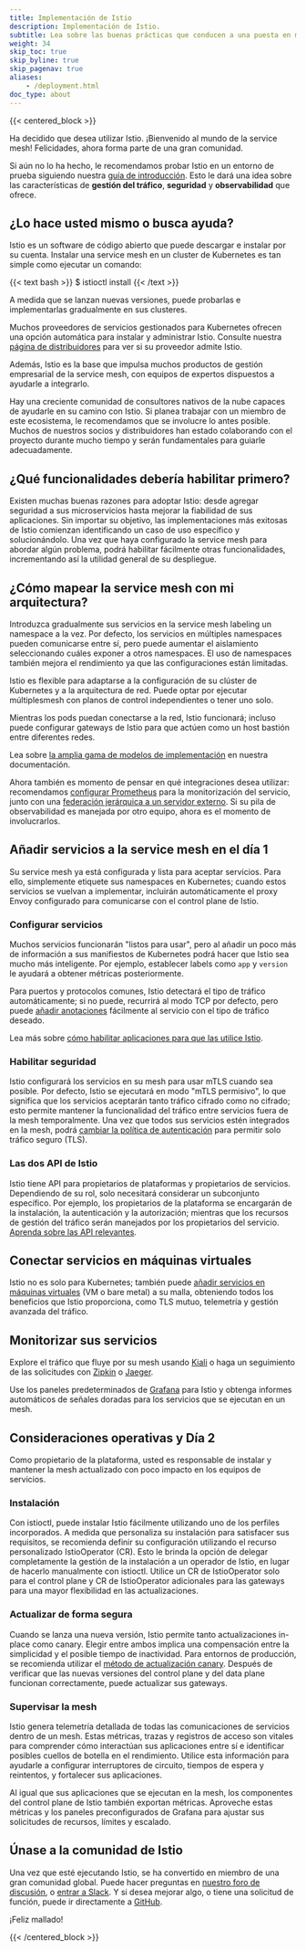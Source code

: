 ```yaml
---
title: Implementación de Istio
description: Implementación de Istio.
subtitle: Lea sobre las buenas prácticas que conducen a una puesta en marcha rápida y efectiva para el día 1, el día 2 y el día 1000.
weight: 34
skip_toc: true
skip_byline: true
skip_pagenav: true
aliases:
    - /deployment.html
doc_type: about
---
```


{{< centered_block >}}

Ha decidido que desea utilizar Istio. ¡Bienvenido al mundo de la service mesh! Felicidades, ahora forma parte de una gran comunidad.

Si aún no lo ha hecho, le recomendamos probar Istio en un entorno de prueba siguiendo nuestra [guía de introducción](/es/docs/setup/getting-started/). Esto le dará una idea sobre las características de **gestión del tráfico**, **seguridad** y **observabilidad** que ofrece.

## ¿Lo hace usted mismo o busca ayuda?

Istio es un software de código abierto que puede descargar e instalar por su cuenta. Instalar una service mesh en un cluster de Kubernetes es tan simple como ejecutar un comando:

{{< text bash >}}
$ istioctl install
{{< /text >}}

A medida que se lanzan nuevas versiones, puede probarlas e implementarlas gradualmente en sus clusteres.

Muchos proveedores de servicios gestionados para Kubernetes ofrecen una opción automática para instalar y administrar Istio. Consulte nuestra [página de distribuidores](/about/ecosystem/) para ver si su proveedor admite Istio.

Además, Istio es la base que impulsa muchos productos de gestión empresarial de la service mesh, con equipos de expertos dispuestos a ayudarle a integrarlo.

Hay una creciente comunidad de consultores nativos de la nube capaces de ayudarle en su camino con Istio. Si planea trabajar con un miembro de este ecosistema, le recomendamos que se involucre lo antes posible. Muchos de nuestros socios y distribuidores han estado colaborando con el proyecto durante mucho tiempo y serán fundamentales para guiarle adecuadamente.

## ¿Qué funcionalidades debería habilitar primero?

Existen muchas buenas razones para adoptar Istio: desde agregar seguridad a sus microservicios hasta mejorar la fiabilidad de sus aplicaciones. Sin importar su objetivo, las implementaciones más exitosas de Istio comienzan identificando un caso de uso específico y solucionándolo. Una vez que haya configurado la service mesh para abordar algún problema, podrá habilitar fácilmente otras funcionalidades, incrementando así la utilidad general de su despliegue.

## ¿Cómo mapear la service mesh con mi arquitectura?

Introduzca gradualmente sus servicios en la service mesh labeling un namespace a la vez. Por defecto, los servicios en múltiples namespaces pueden comunicarse entre sí, pero puede aumentar el aislamiento seleccionando cuáles exponer a otros namespaces. El uso de namespaces también mejora el rendimiento ya que las configuraciones están limitadas.

Istio es flexible para adaptarse a la configuración de su clúster de Kubernetes y a la arquitectura de red. Puede optar por ejecutar múltiplesmesh con planos de control independientes o tener uno solo.

Mientras los pods puedan conectarse a la red, Istio funcionará; incluso puede configurar gateways de Istio para que actúen como un host bastión entre diferentes redes.

Lea sobre [la amplia gama de modelos de implementación](/es/docs/ops/deployment/deployment-models/) en nuestra documentación.

Ahora también es momento de pensar en qué integraciones desea utilizar: recomendamos [configurar Prometheus](/es/docs/ops/integrations/prometheus/#Configuration) para la monitorización del servicio, junto con una [federación jerárquica a un servidor externo](/es/docs/ops/best-practices/observability/). Si su pila de observabilidad es manejada por otro equipo, ahora es el momento de involucrarlos.

## Añadir servicios a la service mesh en el día 1

Su service mesh ya está configurada y lista para aceptar servicios. Para ello, simplemente etiquete sus namespaces en Kubernetes; cuando estos servicios se vuelvan a implementar, incluirán automáticamente el proxy Envoy configurado para comunicarse con el control plane de Istio.

### Configurar servicios

Muchos servicios funcionarán "listos para usar", pero al añadir un poco más de información a sus manifiestos de Kubernetes podrá hacer que Istio sea mucho más inteligente. Por ejemplo, establecer labels como `app` y `version` le ayudará a obtener métricas posteriormente.

Para puertos y protocolos comunes, Istio detectará el tipo de tráfico automáticamente; si no puede, recurrirá al modo TCP por defecto, pero puede [añadir anotaciones](/es/docs/ops/configuration/traffic-management/protocol-selection/) fácilmente al servicio con el tipo de tráfico deseado.

Lea más sobre [cómo habilitar aplicaciones para que las utilice Istio](/es/docs/ops/deployment/application-requirements/).

### Habilitar seguridad

Istio configurará los servicios en su mesh para usar mTLS cuando sea posible. Por defecto, Istio se ejecutará en modo "mTLS permisivo", lo que significa que los servicios aceptarán tanto tráfico cifrado como no cifrado; esto permite mantener la funcionalidad del tráfico entre servicios fuera de la mesh temporalmente. Una vez que todos sus servicios estén integrados en la mesh, podrá [cambiar la política de autenticación](/es/docs/tasks/security/authentication/mtls-migration/) para permitir solo tráfico seguro (TLS).

### Las dos API de Istio

Istio tiene API para propietarios de plataformas y propietarios de servicios. Dependiendo de su rol, solo necesitará considerar un subconjunto específico. Por ejemplo, los propietarios de la plataforma se encargarán de la instalación, la autenticación y la autorización; mientras que los recursos de gestión del tráfico serán manejados por los propietarios del servicio. [Aprenda sobre las API relevantes](/es/docs/reference/config/).

## Conectar servicios en máquinas virtuales

Istio no es solo para Kubernetes; también puede [añadir servicios en máquinas virtuales](/es/docs/setup/install/virtual-machine/) (VM o bare metal) a su malla, obteniendo todos los beneficios que Istio proporciona, como TLS mutuo, telemetría y gestión avanzada del tráfico.

## Monitorizar sus servicios

Explore el tráfico que fluye por su mesh usando [Kiali](/docs/ops/integrations/kiali/) o haga un seguimiento de las solicitudes con [Zipkin](/docs/tasks/observability/distributed-tracing/zipkin/) o [Jaeger](/docs/tasks/observability/distributed-tracing/jaeger/).

Use los paneles predeterminados de [Grafana](/es/docs/ops/integrations/grafana/) para Istio y obtenga informes automáticos de señales doradas para los servicios que se ejecutan en un mesh.

## Consideraciones operativas y Día 2

Como propietario de la plataforma, usted es responsable de instalar y mantener la mesh actualizado con poco impacto en los equipos de servicios.

### Instalación

Con istioctl, puede instalar Istio fácilmente utilizando uno de los perfiles incorporados. A medida que personaliza su instalación para satisfacer sus requisitos, se recomienda definir su configuración utilizando el recurso personalizado IstioOperator (CR). Esto le brinda la opción de delegar completamente la gestión de la instalación a un operador de Istio, en lugar de hacerlo manualmente con istioctl. Utilice un CR de IstioOperator solo para el control plane y CR de IstioOperator adicionales para las gateways para una mayor flexibilidad en las actualizaciones.

### Actualizar de forma segura

Cuando se lanza una nueva versión, Istio permite tanto actualizaciones in-place como canary. Elegir entre ambos implica una compensación entre la simplicidad y el posible tiempo de inactividad. Para entornos de producción, se recomienda utilizar el [método de actualización canary](/es/docs/setup/upgrade/canary/). Después de verificar que las nuevas versiones del control plane y del data plane funcionan correctamente, puede actualizar sus gateways.

### Supervisar la mesh

Istio genera telemetría detallada de todas las comunicaciones de servicios dentro de un mesh. Estas métricas, trazas y registros de acceso son vitales para comprender cómo interactúan sus aplicaciones entre sí e identificar posibles cuellos de botella en el rendimiento. Utilice esta información para ayudarle a configurar interruptores de circuito, tiempos de espera y reintentos, y fortalecer sus aplicaciones.

Al igual que sus aplicaciones que se ejecutan en la mesh, los componentes del control plane de Istio también exportan métricas. Aproveche estas métricas y los paneles preconfigurados de Grafana para ajustar sus solicitudes de recursos, límites y escalado.

## Únase a la comunidad de Istio

Una vez que esté ejecutando Istio, se ha convertido en miembro de una gran comunidad global. Puede hacer preguntas en [nuestro foro de discusión](https://discuss.istio.io/), o [entrar a Slack](https://slack.istio.io/). Y si desea mejorar algo, o tiene una solicitud de función, puede ir directamente a [GitHub](https://github.com/istio/istio).

¡Feliz mallado!

{{< /centered_block >}}
